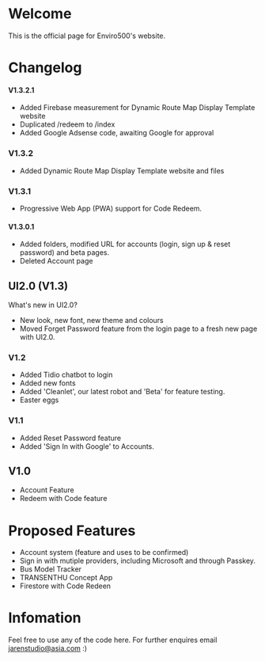 # Welcome
This is the official page for Enviro500's website. 

# Changelog
#### V1.3.2.1
- Added Firebase measurement for Dynamic Route Map Display Template website
- Duplicated /redeem to /index
- Added Google Adsense code, awaiting Google for approval
### V1.3.2
- Added Dynamic Route Map Display Template website and files
### V1.3.1 
- Progressive Web App (PWA) support for Code Redeem.
#### V1.3.0.1
- Added folders, modified URL for accounts (login, sign up & reset password) and beta pages.
- Deleted Account page
## UI2.0 (V1.3)
What's new in UI2.0?
- New look, new font, new theme and colours
- Moved Forget Password feature from the login page to a fresh new page with UI2.0.
### V1.2
- Added Tidio chatbot to login
- Added new fonts
- Added 'Cleanlet', our latest robot and 'Beta' for feature testing.
- Easter eggs
### V1.1
- Added Reset Password feature
- Added 'Sign In with Google' to Accounts.
## V1.0
- Account Feature
- Redeem with Code feature


# Proposed Features
- Account system (feature and uses to be confirmed)
- Sign in with mutiple providers, including Microsoft and through Passkey.
- Bus Model Tracker
- TRANSENTHU Concept App
- Firestore with Code Redeen

# Infomation
Feel free to use any of the code here.
For further enquires email jarenstudio@asia.com :)
